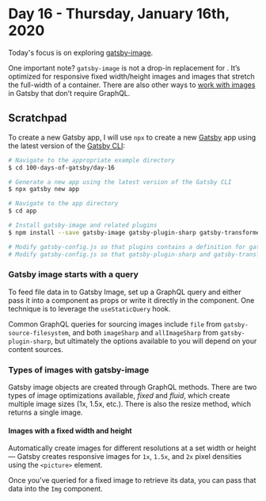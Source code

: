 # Day 16 - Thursday, January 16th, 2020

Today's focus is on exploring [gatsby-image](https://www.gatsbyjs.org/docs/gatsby-image/).

One important note? `gatsby-image` is not a drop-in replacement for <img />. It’s optimized for responsive fixed width/height images and images that stretch the full-width of a container. There are also other ways to [work with images](https://www.gatsbyjs.org/docs/images-and-files/) in Gatsby that don’t require GraphQL.

## Scratchpad

To create a new Gatsby app, I will use `npx` to create a new [Gatsby](https://www.gatsbyjs.com) app using the latest version of the [Gatsby CLI](https://www.gatsbyjs.com):

```sh
# Navigate to the appropriate example directory
$ cd 100-days-of-gatsby/day-16

# Generate a new app using the latest version of the Gatsby CLI
$ npx gatsby new app

# Navigate to the app directory
$ cd app

# Install gatsby-image and related plugins
$ npm install --save gatsby-image gatsby-plugin-sharp gatsby-transformer-sharp

# Modify gatsby-config.js so that plugins contains a definition for gatsby-source-filesystem with options specifying images
# Modify gatsby-config.js so that gatsby-plugin-sharp and gatsby-transformer-sharp are defined in plugins
```

### Gatsby image starts with a query

To feed file data in to Gatsby Image, set up a GraphQL query and either pass it into a component as props or write it directly in the component. One technique is to leverage the `useStaticQuery` hook.

Common GraphQL queries for sourcing images include `file` from `gatsby-source-filesystem`, and both `imageSharp` and `allImageSharp` from `gatsby-plugin-sharp`, but ultimately the options available to you will depend on your content sources.

### Types of images with gatsby-image

Gatsby image objects are created through GraphQL methods. There are two types of image optimizations available, *fixed* and *fluid*, which create multiple image sizes (1x, 1.5x, etc.). There is also the resize method, which returns a single image.

#### Images with a fixed width and height

Automatically create images for different resolutions at a set width or height — Gatsby creates responsive images for `1x`, `1.5x`, and `2x` pixel densities using the `<picture>` element.

Once you’ve queried for a fixed image to retrieve its data, you can pass that data into the `Img` component.
